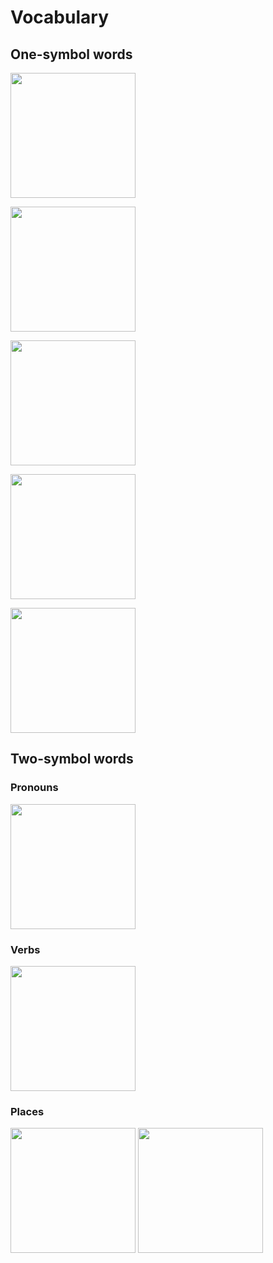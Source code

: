<!-- 

<img height="200" src=""></img>

-->

# Vocabulary

## One-symbol words

<img height="200" src="https://github.com/TodePond/TodeTode/assets/15892272/90d8d977-9a25-4b05-aace-9df93232ce52"></img>

<img height="200" src="https://github.com/TodePond/TodeTode/assets/15892272/61cd16a1-6a74-4184-bd9d-af5c88ee0c5f"></img>

<img height="200" src="https://github.com/TodePond/TodeTode/assets/15892272/5b0b118a-e78d-4290-afcc-7f6e68459cf3"></img>

<img height="200" src="https://github.com/TodePond/TodeTode/assets/15892272/36359dac-0e8f-4a33-8b1e-39b8d56210ae"></img>

<img height="200" src="https://github.com/TodePond/TodeTode/assets/15892272/158a992a-b165-4841-803e-cd8b4902d115"></img>

## Two-symbol words

### Pronouns

<img height="200" src="https://github.com/TodePond/TodeTode/assets/15892272/e4ac6b49-c213-44f5-a6da-50c86f761225"></img>

### Verbs

<img height="200" src="https://github.com/TodePond/TodeTode/assets/15892272/7a1c686b-8545-4efa-863f-e8f454c3de48"></img>

### Places
<img height="200" src="https://github.com/TodePond/TodeTode/assets/15892272/decb7ad0-842d-44da-9d6c-6b849ca5d05c"></img>
<img height="200" src="https://github.com/TodePond/TodeTode/assets/15892272/c30c350b-c867-49d0-97b4-a710a2abf25f"></img>
